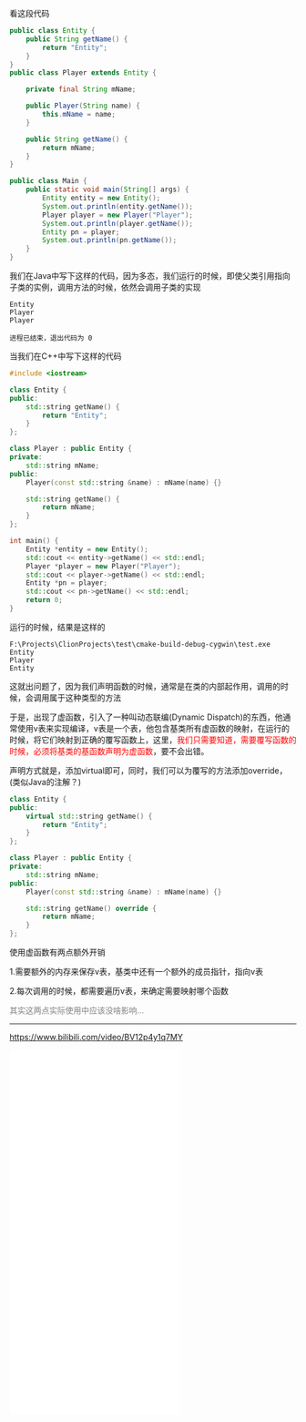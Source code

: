 看这段代码

```java
public class Entity {
    public String getName() {
        return "Entity";
    }
}
public class Player extends Entity {

    private final String mName;

    public Player(String name) {
        this.mName = name;
    }

    public String getName() {
        return mName;
    }
}

public class Main {
    public static void main(String[] args) {
        Entity entity = new Entity();
        System.out.println(entity.getName());
        Player player = new Player("Player");
        System.out.println(player.getName());
        Entity pn = player;
        System.out.println(pn.getName());
    }
}
```

我们在Java中写下这样的代码，因为多态，我们运行的时候，即使父类引用指向子类的实例，调用方法的时候，依然会调用子类的实现

```
Entity
Player
Player

进程已结束，退出代码为 0
```

当我们在C++中写下这样的代码

```c++
#include <iostream>

class Entity {
public:
    std::string getName() {
        return "Entity";
    }
};

class Player : public Entity {
private:
    std::string mName;
public:
    Player(const std::string &name) : mName(name) {}

    std::string getName() {
        return mName;
    }
};

int main() {
    Entity *entity = new Entity();
    std::cout << entity->getName() << std::endl;
    Player *player = new Player("Player");
    std::cout << player->getName() << std::endl;
    Entity *pn = player;
    std::cout << pn->getName() << std::endl;
    return 0;
}
```

运行的时候，结果是这样的

```
F:\Projects\ClionProjects\test\cmake-build-debug-cygwin\test.exe
Entity
Player
Entity
```

这就出问题了，因为我们声明函数的时候，通常是在类的内部起作用，调用的时候，会调用属于这种类型的方法

于是，出现了虚函数，引入了一种叫动态联编(Dynamic Dispatch)的东西，他通常使用v表来实现编译，v表是一个表，他包含基类所有虚函数的映射，在运行的时候，将它们映射到正确的覆写函数上，这里，<font color="red">我们只需要知道，需要覆写函数的时候，必须将基类的基函数声明为虚函数</font>，要不会出错。

声明方式就是，添加virtual即可，同时，我们可以为覆写的方法添加override，(类似Java的注解？)

```c++
class Entity {
public:
    virtual std::string getName() {
        return "Entity";
    }
};

class Player : public Entity {
private:
    std::string mName;
public:
    Player(const std::string &name) : mName(name) {}

    std::string getName() override {
        return mName;
    }
};
```

使用虚函数有两点额外开销

1.需要额外的内存来保存v表，基类中还有一个额外的成员指针，指向v表

2.每次调用的时候，都需要遍历v表，来确定需要映射哪个函数

<font color="gray">其实这两点实际使用中应该没啥影响...</font>

<hr>

https://www.bilibili.com/video/BV12p4y1q7MY

<iframe src="//player.bilibili.com/player.html?aid=543569353&bvid=BV12p4y1q7MY&cid=276691378&page=1" scrolling="no" border="0" frameborder="no" framespacing="0" allowfullscreen="true" height="640"> </iframe>

